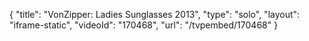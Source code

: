 {
    "title": "VonZipper: Ladies Sunglasses 2013",
    "type": "solo",
    "layout": "iframe-static",
    "videoId": "170468",
    "url": "\/tvpembed\/170468"
}